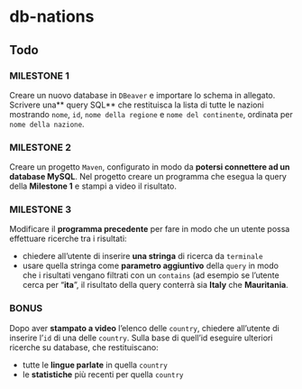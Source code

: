 # db-nations

## Todo
### MILESTONE 1
Creare un nuovo database in `DBeaver` e importare lo schema in
allegato.
Scrivere una** query SQL** che restituisca la lista di tutte le nazioni
mostrando `nome`, `id`, `nome della regione` e `nome del continente`, ordinata per `nome della nazione`.

### MILESTONE 2
Creare un progetto `Maven`, configurato in modo da **potersi connettere ad un database MySQL**.
Nel progetto creare un programma che esegua la query della **Milestone
1** e stampi a video il risultato.

### MILESTONE 3
Modificare il **programma precedente** per fare in modo che un utente
possa effettuare ricerche tra i risultati:
- chiedere all’utente di inserire **una stringa** di ricerca da `terminale`
- usare quella stringa come **parametro aggiuntivo** della `query` in
modo che i risultati vengano filtrati con un `contains` (ad esempio se
l’utente cerca per “**ita**”, il risultato della query conterrà sia **Italy** che
**Mauritania**.

### BONUS
Dopo aver **stampato a video** l’elenco delle `country`, chiedere all’utente di inserire l’`id` di una delle `country`.
Sulla base di quell’id eseguire ulteriori ricerche su database, che restituiscano:
- tutte le **lingue parlate** in quella `country`
- le **statistiche** più recenti per quella `country`
